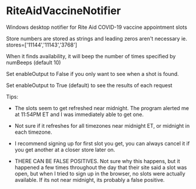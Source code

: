 # RiteAidVaccineNotifier
Windows desktop notifier for Rite Aid COVID-19 vaccine appointment slots

Store numbers are stored as strings and leading zeros aren't necessary
ie. stores=['11144','11143','3768']

When it finds availability, it will beep the number of times specified by numBeeps (default 10)

Set enableOutput to False if you only want to see when a shot is found.

Set enableOutput to True (default) to see the results of each request

Tips:

* The slots seem to get refreshed near midnight. The program alerted me at 11:54PM ET and I was immediately able to get one. 

* Not sure if it refreshes for all timezones near midnight ET, or midnight in each timezone.

* I recommend signing up for first slot you get, you can always cancel it if you get another at a closer store later on.

* THERE CAN BE FALSE POSITIVES.  Not sure why this happens, but it happened a few times throughout the day that their site said a slot was open, but when I tried to sign up in the browser, no slots were actually available. If its not near midnight, its probably a false positive.